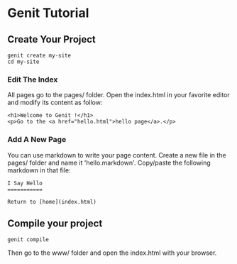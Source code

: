 Genit Tutorial
==============

Create Your Project
-------------------

    genit create my-site
    cd my-site

### Edit The Index

All pages go to the pages/ folder. Open the index.html in your favorite editor
and modify its content as follow:

    <h1>Welcome to Genit !</h1>
    <p>Go to the <a href="hello.html">hello page</a>.</p>

### Add A New Page

You can use markdown to write your page content. Create a new file in
the pages/ folder and name it 'hello.markdown'. Copy/paste the following
markdown in that file:

    I Say Hello
    ===========
    
    Return to [home](index.html)

Compile your project
--------------------

    genit compile

Then go to the www/ folder and open the index.html with your browser.

